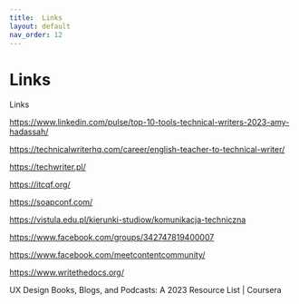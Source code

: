```yaml
---
title:  Links
layout: default
nav_order: 12
---
```



# Links
Links

https://www.linkedin.com/pulse/top-10-tools-technical-writers-2023-amy-hadassah/

https://technicalwriterhq.com/career/english-teacher-to-technical-writer/

https://techwriter.pl/

https://itcqf.org/

https://soapconf.com/

https://vistula.edu.pl/kierunki-studiow/komunikacja-techniczna

https://www.facebook.com/groups/342747819400007

https://www.facebook.com/meetcontentcommunity/

https://www.writethedocs.org/

UX Design Books, Blogs, and Podcasts: A 2023 Resource List | Coursera

